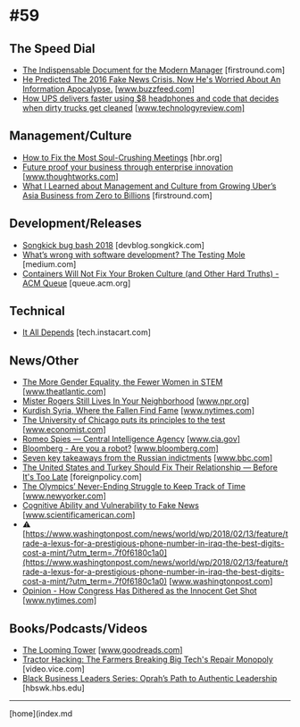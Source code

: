 # #59

 ## The Speed Dial
* [The Indispensable Document for the Modern Manager](http://firstround.com/review/the-indispensable-document-for-the-modern-manager/) [firstround.com]
* [He Predicted The 2016 Fake News Crisis. Now He's Worried About An Information Apocalypse.](https://www.buzzfeed.com/charliewarzel/the-terrifying-future-of-fake-news?utm_term=.hyKDkzqAg#.lwKbNMAem) [www.buzzfeed.com]
* [How UPS delivers faster using $8 headphones and code that decides when dirty trucks get cleaned](https://www.technologyreview.com/s/610183/how-ups-delivers-faster-using-8-headphones-and-code-that-decides-when-dirty-trucks-get/) [www.technologyreview.com]

 ## Management/Culture
* [How to Fix the Most Soul-Crushing Meetings](https://hbr.org/2018/02/how-to-fix-the-most-soul-crushing-meetings) [hbr.org]
* [Future proof your business through enterprise innovation](https://www.thoughtworks.com/insights/blog/future-proof-your-business-through-enterprise-innovation) [www.thoughtworks.com]
* [What I Learned about Management and Culture from Growing Uber’s Asia Business from Zero to Billions](http://firstround.com/review/what-i-learned-about-management-and-culture-from-growing-ubers-asia-business-from-zero-to-billions/) [firstround.com]

 ## Development/Releases
* [Songkick bug bash 2018](https://devblog.songkick.com/songkick-bug-bash-2018-30846ecf9c33) [devblog.songkick.com]
* [What’s wrong with software development? The Testing Mole](https://medium.com/@Eventyr2017/whats-wrong-with-software-development-the-testing-mole-79a3a1fcb30e) [medium.com]
* [Containers Will Not Fix Your Broken Culture (and Other Hard Truths) - ACM Queue](https://queue.acm.org/detail.cfm?id=3185224) [queue.acm.org]

 ## Technical
* [It All Depends](https://tech.instacart.com/it-all-depends-4bb7b22e854b) [tech.instacart.com]

 ## News/Other
* [The More Gender Equality, the Fewer Women in STEM](https://www.theatlantic.com/science/archive/2018/02/the-more-gender-equality-the-fewer-women-in-stem/553592/) [www.theatlantic.com]
* [Mister Rogers Still Lives In Your Neighborhood](https://www.npr.org/2018/02/18/584669284/mister-rogers-still-lives-in-your-neighborhood) [www.npr.org]
* [Kurdish Syria, Where the Fallen Find Fame](https://www.nytimes.com/2018/02/19/world/middleeast/syria-war-kurds.html?smid=tw-nytimesworld&smtyp=cur) [www.nytimes.com]
* [The University of Chicago puts its principles to the test](https://www.economist.com/news/united-states/21737067-when-faced-controversial-speaker-invite-and-then-ignore-may-be-best-policy?fsrc=rss%7Cust) [www.economist.com]
* [Romeo Spies — Central Intelligence Agency](https://www.cia.gov/news-information/featured-story-archive/2018-featured-story-archive/romeo-spies.html) [www.cia.gov]
* [Bloomberg - Are you a robot?](https://www.bloomberg.com/news/articles/2018-02-12/how-apple-plans-to-root-out-bugs-revamp-iphone-software) [www.bloomberg.com]
* [Seven key takeaways from the Russian indictments](http://www.bbc.com/news/world-us-canada-43093260) [www.bbc.com]
* [The United States and Turkey Should Fix Their Relationship — Before It's Too Late](http://foreignpolicy.com/2018/02/14/the-united-states-and-turkey-should-fix-their-relationship-before-its-too-late/) [foreignpolicy.com]
* [The Olympics’ Never-Ending Struggle to Keep Track of Time](https://www.newyorker.com/tech/elements/the-olympics-never-ending-struggle-to-keep-track-of-time) [www.newyorker.com]
* [Cognitive Ability and Vulnerability to Fake News](https://www.scientificamerican.com/article/cognitive-ability-and-vulnerability-to-fake-news/) [www.scientificamerican.com]
* &#9888; [https://www.washingtonpost.com/news/world/wp/2018/02/13/feature/trade-a-lexus-for-a-prestigious-phone-number-in-iraq-the-best-digits-cost-a-mint/?utm_term=.7f0f6180c1a0](https://www.washingtonpost.com/news/world/wp/2018/02/13/feature/trade-a-lexus-for-a-prestigious-phone-number-in-iraq-the-best-digits-cost-a-mint/?utm_term=.7f0f6180c1a0) [www.washingtonpost.com]
* [Opinion - How Congress Has Dithered as the Innocent Get Shot](https://www.nytimes.com/interactive/2018/02/15/opinion/congress-gun-progress.html) [www.nytimes.com]

 ## Books/Podcasts/Videos
* [The Looming Tower](https://www.goodreads.com/book/show/110890.The_Looming_Tower) [www.goodreads.com]
* [Tractor Hacking: The Farmers Breaking Big Tech's Repair Monopoly](https://video.vice.com/en_us/video/motherboard-farmers-fighting-big-tech-right-to-repair-tractors/59a04cd18950d06e318a1c53) [video.vice.com]
* [Black Business Leaders Series: Oprah’s Path to Authentic Leadership](https://hbswk.hbs.edu/item/black-business-leaders-series-oprah-s-path-to-authentic-leadership) [hbswk.hbs.edu]
___
[home](index.md
